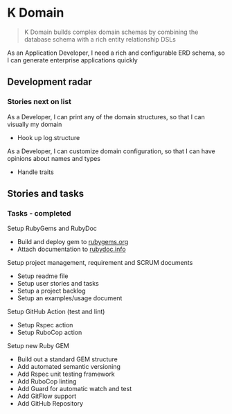 # K Domain

> K Domain builds complex domain schemas by combining the database schema with a rich entity relationship DSLs

As an Application Developer, I need a rich and configurable ERD schema, so I can generate enterprise applications quickly

## Development radar

### Stories next on list

As a Developer, I can print any of the domain structures, so that I can visually my domain

- Hook up log.structure

As a Developer, I can customize domain configuration, so that I can have opinions about names and types

- Handle traits

## Stories and tasks

### Tasks - completed

Setup RubyGems and RubyDoc

- Build and deploy gem to [rubygems.org](https://rubygems.org/gems/k_domain)
- Attach documentation to [rubydoc.info](https://rubydoc.info/github/to-do-/k_domain/master)

Setup project management, requirement and SCRUM documents

- Setup readme file
- Setup user stories and tasks
- Setup a project backlog
- Setup an examples/usage document

Setup GitHub Action (test and lint)

- Setup Rspec action
- Setup RuboCop action

Setup new Ruby GEM

- Build out a standard GEM structure
- Add automated semantic versioning
- Add Rspec unit testing framework
- Add RuboCop linting
- Add Guard for automatic watch and test
- Add GitFlow support
- Add GitHub Repository

